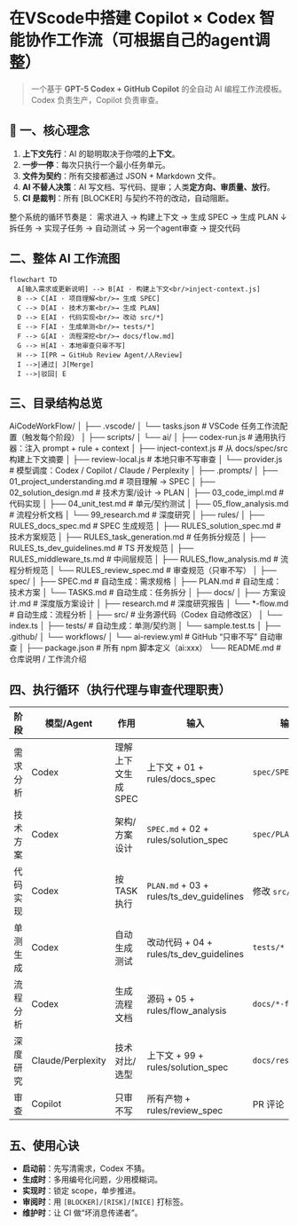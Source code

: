 # 在VScode中搭建 Copilot × Codex 智能协作工作流（可根据自己的agent调整）
> 一个基于 **GPT-5 Codex + GitHub Copilot** 的全自动 AI 编程工作流模板。  
> Codex 负责生产，Copilot 负责审查。

## 🧭 一、核心理念

1. **上下文先行**：AI 的聪明取决于你喂的**上下文**。
2. **一步一停**：每次只执行一个最小任务单元。
3. **文件为契约**：所有交接都通过 JSON + Markdown 文件。
4. **AI 不替人决策**：AI 写文档、写代码、提审；人类**定方向、审质量、放行**。
5. **CI 是裁判**：所有 [BLOCKER] 与契约不符的改动，自动阻断。

整个系统的循环节奏是：
需求进入 → 构建上下文 → 生成 SPEC → 生成 PLAN
   ↓
拆任务 → 实现子任务 → 自动测试 → 另一个agent审查 → 提交代码


## 二、整体 AI 工作流图
```mermaid
flowchart TD
  A[输入需求或更新说明] --> B[AI · 构建上下文<br/>inject-context.js]
  B --> C[AI · 项目理解<br/>→ 生成 SPEC]
  C --> D[AI · 技术方案<br/>→ 生成 PLAN]
  D --> E[AI · 代码实现<br/>→ 改动 src/*]
  E --> F[AI · 生成单测<br/>→ tests/*]
  F --> G[AI · 流程深挖<br/>→ docs/flow.md]
  G --> H[AI · 本地审查只审不写]
  H --> I[PR → GitHub Review Agent/人Review]
  I -->|通过| J[Merge]
  I -->|驳回| E

```

## 三、目录结构总览
AiCodeWorkFlow/
│
├── .vscode/
│   └── tasks.json                      # VSCode 任务工作流配置（触发每个阶段）
│
├── scripts/
│   └── ai/
│       ├── codex-run.js                # 通用执行器：注入 prompt + rule + context
│       ├── inject-context.js           # 从 docs/spec/src 构建上下文摘要
│       ├── review-local.js             # 本地只审不写审查
│       └── provider.js                 # 模型调度：Codex / Copilot / Claude / Perplexity
│
├── .prompts/
│   ├── 01_project_understanding.md     # 项目理解 → SPEC
│   ├── 02_solution_design.md           # 技术方案/设计 → PLAN
│   ├── 03_code_impl.md                 # 代码实现
│   ├── 04_unit_test.md                 # 单元/契约测试
│   ├── 05_flow_analysis.md             # 流程分析文档
│   └── 99_research.md                  # 深度研究
│
├── rules/
│   ├── RULES_docs_spec.md              # SPEC 生成规范
│   ├── RULES_solution_spec.md          # 技术方案规范
│   ├── RULES_task_generation.md        # 任务拆分规范
│   ├── RULES_ts_dev_guidelines.md      # TS 开发规范
│   ├── RULES_middleware_ts.md          # 中间层规范
│   ├── RULES_flow_analysis.md          # 流程分析规范
│   └── RULES_review_spec.md            # 审查规范（只审不写）
│
├── spec/
│   ├── SPEC.md                         # 自动生成：需求规格
│   ├── PLAN.md                         # 自动生成：技术方案
│   └── TASKS.md                        # 自动生成：任务拆分
│
├── docs/
│   ├── 方案设计.md                      # 深度版方案设计
│   ├── research.md                     # 深度研究报告
│   └── *-flow.md                       # 自动生成：流程分析
│
├── src/                                # 业务源代码（Codex 自动修改区）
│   └── index.ts
│
├── tests/                              # 自动生成：单测/契约测
│   └── sample.test.ts
│
├── .github/
│   └── workflows/
│       └── ai-review.yml               # GitHub “只审不写” 自动审查
│
├── package.json                        # 所有 npm 脚本定义（ai:xxx）
└── README.md                           # 仓库说明 / 工作流介绍


## 四、执行循环（执行代理与审查代理职责）
| 阶段   | 模型/Agent          | 作用           | 输入                                       | 输出                 |
| ---- | ----------------- | ------------ | ---------------------------------------- | ------------------ |
| 需求分析 | Codex             | 理解上下文生成 SPEC | 上下文 + 01 + rules/docs_spec               | `spec/SPEC.md`     |
| 技术方案 | Codex             | 架构/方案设计      | `SPEC.md` + 02 + rules/solution_spec     | `spec/PLAN.md`     |
| 代码实现 | Codex             | 按 TASK 执行    | `PLAN.md` + 03 + rules/ts_dev_guidelines | 修改 `src/*`         |
| 单测生成 | Codex             | 自动生成测试       | 改动代码 + 04 + rules/ts_dev_guidelines      | `tests/*`          |
| 流程分析 | Codex             | 生成流程文档       | 源码 + 05 + rules/flow_analysis            | `docs/*-flow.md`   |
| 深度研究 | Claude/Perplexity | 技术对比/选型      | 上下文 + 99 + rules/solution_spec           | `docs/research.md` |
| 审查   | Copilot           | 只审不写         | 所有产物 + rules/review_spec                 | PR 评论              |

## 五、使用心诀

- **启动前**：先写清需求，Codex 不猜。
- **生成时**：多用编号化问题，少用模糊词。
- **实现时**：锁定 scope，单步推进。
- **审阅时**：用 `[BLOCKER]/[RISK]/[NICE]` 打标签。
- **维护时**：让 CI 做“坏消息传递者”。